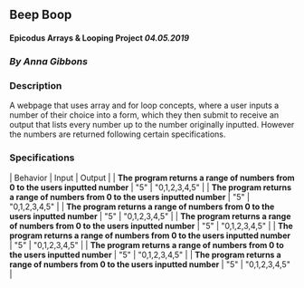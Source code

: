 ## Beep Boop

#### **Epicodus Arrays & Looping Project** _04.05.2019_

### _By Anna Gibbons_

### **Description**

A webpage that uses array and for loop concepts, where a user inputs a number of their choice into a form, which they then submit to receive an output that lists every number up to the number originally inputted. However the numbers are returned following certain specifications.

### **Specifications**

| Behavior | Input | Output |
| **The program returns a range of numbers from 0 to the users inputted number** | "5" | "0,1,2,3,4,5"  |
| **The program returns a range of numbers from 0 to the users inputted number** | "5" | "0,1,2,3,4,5"  |
| **The program returns a range of numbers from 0 to the users inputted number** | "5" | "0,1,2,3,4,5"  |
| **The program returns a range of numbers from 0 to the users inputted number** | "5" | "0,1,2,3,4,5"  |
| **The program returns a range of numbers from 0 to the users inputted number** | "5" | "0,1,2,3,4,5"  |
| **The program returns a range of numbers from 0 to the users inputted number** | "5" | "0,1,2,3,4,5"  |
| **The program returns a range of numbers from 0 to the users inputted number** | "5" | "0,1,2,3,4,5"  |
